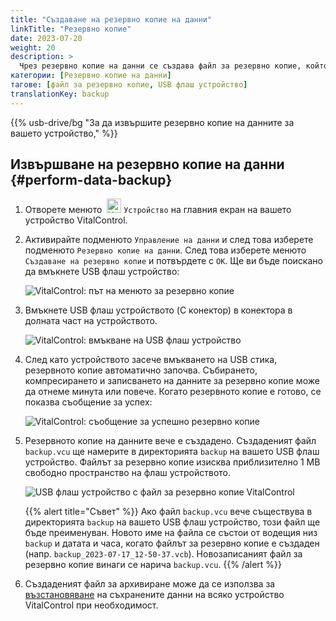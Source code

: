 ```yaml
---
title: "Създаване на резервно копие на данни"
linkTitle: "Резервно копие"
date: 2023-07-20
weight: 20
description: >
  Чрез резервно копие на данни се създава файл за резервно копие, който съдържа цялата информация, съхранена на устройството VitalControl.
категории: [Резервно копие на данни]
тагове: [файл за резервно копие, USB флаш устройство]
translationKey: backup
---
```

{{% usb-drive/bg "За да извършите резервно копие на данните за вашето устройство," %}}

## Извършване на резервно копие на данни {#perform-data-backup}

1. Отворете менюто &nbsp;<img src="/icons/device.svg" width="23" align="bottom" alt="Устройство" /> `Устройство` на главния екран на вашето устройство VitalControl.

2. Активирайте подменюто `Управление на данни` и след това изберете подменюто `Резервно копие на данни`. След това изберете менюто `Създаване на резервно копие` и потвърдете с `OK`. Ще ви бъде поискано да вмъкнете USB флаш устройство:

   ![VitalControl: път на менюто за резервно копие](../images/backup.png "Активиране на резервно копие")

3. Вмъкнете USB флаш устройството (C конектор) в конектора в долната част на устройството.

   ![VitalControl: вмъкване на USB флаш устройство](/images/firmware/update/plug-in-dual-usb-stick.svg "Вмъкване на USB флаш устройство")

4. След като устройството засече вмъкването на USB стика, резервното копие автоматично започва. Събирането, компресирането и записването на данните за резервно копие може да отнеме минута или повече. Когато резервното копие е готово, се показва съобщение за успех:

   ![VitalControl: съобщение за успешно резервно копие](../images/backup-done.png "Успешно резервно копие на данни")

5. Резервното копие на данните вече е създадено. Създаденият файл `backup.vcu` ще намерите в директорията `backup` на вашето USB флаш устройство. Файлът за резервно копие изисква приблизително 1 MB свободно пространство на флаш устройството.

   ![USB флаш устройство с файл за резервно копие VitalControl](../images/backup-file.png "USB флаш устройство с файл за резервно копие")

   {{% alert title="Съвет" %}}
  Ако файл `backup.vcu` вече съществува в директорията `backup` на вашето USB флаш устройство, този файл ще бъде преименуван. Новото име на файла се състои от водещия низ `backup` и датата и часа, когато файлът за резервно копие е създаден (напр. `backup_2023-07-17_12-50-37.vcb`). Новозаписаният файл за резервно копие винаги се нарича `backup.vcu`.
    {{% /alert %}}

6. Създаденият файл за архивиране може да се използва за [възстановяване](../restore) на съхранените данни на всяко устройство VitalControl при необходимост.

